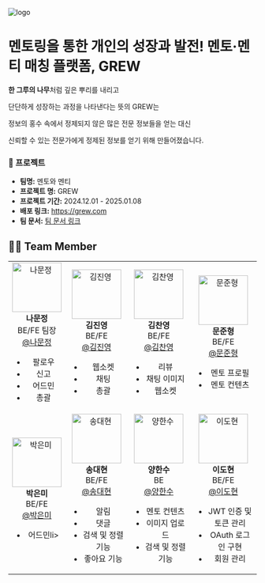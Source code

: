 ![logo](https://github.com/user-attachments/assets/7734c451-ade9-40b2-b575-19779300498a)

<h1> 멘토링을 통한 개인의 성장과 발전! 멘토·멘티 매칭 플랫폼, GREW </h1>

<p><b>한 그루의 나무</b>처럼 깊은 뿌리를 내리고</p>
<p>단단하게 성장하는 과정을 나타낸다는 뜻의 GREW는</p>
<p>정보의 홍수 속에서 정제되지 않은 많은 전문 정보들을 얻는 대신</p>
<p>신뢰할 수 있는 전문가에게 정제된 정보를 얻기 위해 만들어졌습니다.</p>

<h3> 📜 프로젝트 </h3>
<ul>
  <li><b>팀명:</b> 멘토와 멘티</li>
  <li><b>프로젝트 명:</b> GREW</li>
  <li><b>프로젝트 기간:</b> 2024.12.01 - 2025.01.08</li>
  <li><b>배포 링크:</b> <a href="https://grew.com">https://grew.com</a></li>
  <li><b>팀 문서:</b> <a href="https://docs.grew.com">팀 문서 링크</a></li>
</ul>

## 👩‍💻 Team Member

<table>
  <tr>
    <!-- 첫 번째 줄 -->
    <td align="center">
      <img src="https://via.placeholder.com/100" width="100" height="100" alt="나문정"><br>
      <b>나문정</b><br>
      BE/FE 팀장<br>
      <a href="https://github.com/rickyshu">@나문정</a><br>
      <ul>
        <li>팔로우</li>
        <li>신고</li>
        <li>어드민</li>
        <li>총괄</li>
      </ul>
      </td>
    <td align="center">
      <img src="https://via.placeholder.com/100" width="100" height="100" alt="김진영"><br>
      <b>김진영</b><br>
      BE/FE<br>
      <a href="https://github.com/938938">@김진영</a><br>
      <ul>
        <li>웹소켓</li>
        <li>채팅</li>
        <li>총괄</li>
      </ul>
    </td>
    <td align="center">
      <img src="https://via.placeholder.com/100" width="100" height="100" alt="김찬영"><br>
      <b>김찬영</b><br>
      BE/FE<br>
      <a href="https://github.com/yunhwan98">@김찬영</a><br>
      <ul>
        <li>리뷰</li>
        <li>채팅 이미지</li>
        <li>웹소켓</li>
      </ul>
    </td>
    <td align="center">
      <img src="https://via.placeholder.com/100" width="100" height="100" alt="문준형"><br>
      <b>문준형</b><br>
      BE/FE<br>
      <a href="https://github.com/khkh0109">@문준형</a><br>
      <ul>
        <li>멘토 프로필</li>
        <li>멘토 컨텐츠</li>
      </ul>
    </td>
  </tr>
  <tr>
    <!-- 두 번째 줄 -->
    <td align="center">
      <img src="https://via.placeholder.com/100" width="100" height="100" alt="박은미"><br>
      <b>박은미</b><br>
      BE/FE<br>
      <a href="https://github.com/lunius94">@박은미</a><br>
      <ul>
        <li>어드민li>
      </ul>
    </td>
    <td align="center">
      <img src="https://via.placeholder.com/100" width="100" height="100" alt="송대현"><br>
      <b>송대현</b><br>
      BE/FE<br>
      <a href="https://github.com/xyz-wr">@송대현</a><br>
      <ul>
        <li>알림</li>
        <li>댓글</li>
        <li>검색 및 정렬 기능</li>
        <li>좋아요 기능</li>
      </ul>
    </td>
    <td align="center">
      <img src="https://via.placeholder.com/100" width="100" height="100" alt="양한수"><br>
      <b>양한수</b><br>
      BE<br>
      <a href="https://github.com/xyz-wr">@양한수</a><br>
      <ul>
        <li>멘토 컨텐츠</li>
        <li>이미지 업로드</li>
        <li>검색 및 정렬 기능</li>
      </ul>
    </td>
    <td align="center">
      <img src="https://via.placeholder.com/100" width="100" height="100" alt="이도현"><br>
      <b>이도현</b><br>
      BE/FE<br>
      <a href="https://github.com/xyz-wr">@이도현</a><br>
      <ul>
        <li>JWT 인증 및 토큰 관리</li>
        <li>OAuth 로그인 구현</li>
        <li>회원 관리</li>
      </ul>
    </td>
  </tr>
</table>
